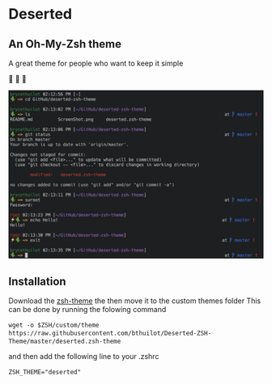 # Deserted

## An Oh-My-Zsh theme

A great theme for people who want to keep it simple


:cactus: :cactus: :cactus:


![Screen Shot](https://raw.githubusercontent.com/bthuilot/Deserted-ZSH-Theme/master/ScreenShot.png "Looks Amazing!")


## Installation

Download the [zsh-theme](https://raw.githubusercontent.com/bthuilot/deserted-zsh-theme/master/deserted.zsh-theme) the then move it to the custom themes folder
This can be done by running the folowing command

```
wget -o $ZSH/custom/theme https://raw.githubusercontent.com/bthuilot/Deserted-ZSH-Theme/master/deserted.zsh-theme
```

and then add the following line to your .zshrc

```
ZSH_THEME="deserted"
```


